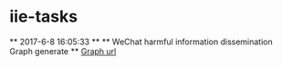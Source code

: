 # iie-tasks

** 2017-6-8 16:05:33 **
** WeChat harmful information dissemination Graph generate **
[Graph url](https://www.text2mindmap.com)

